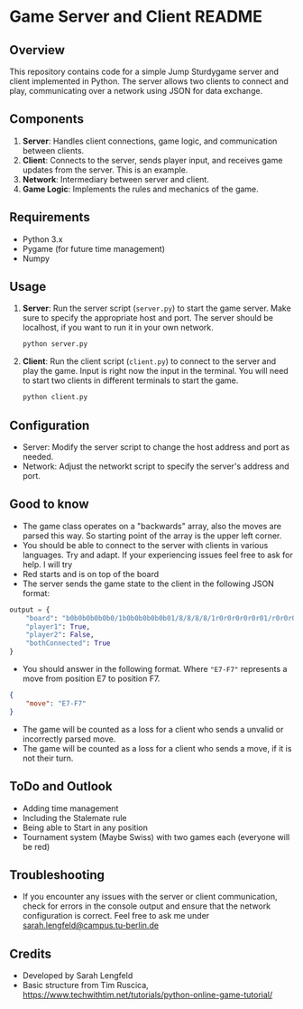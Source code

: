 # Game Server and Client README

## Overview
This repository contains code for a simple Jump Sturdygame server and client implemented in Python. The server allows two clients to connect and play, communicating over a network using JSON for data exchange.

## Components
1. **Server**: Handles client connections, game logic, and communication between clients.
2. **Client**: Connects to the server, sends player input, and receives game updates from the server. This is an example.
3. **Network**: Intermediary between server and client.
3. **Game Logic**: Implements the rules and mechanics of the game.

## Requirements
- Python 3.x
- Pygame (for future time management)
- Numpy

## Usage
1. **Server**: Run the server script (`server.py`) to start the game server. Make sure to specify the appropriate host and port. The server should be localhost, if you want to run it in your own network. 
   ```bash
   python server.py
   ```

2. **Client**: Run the client script (`client.py`) to connect to the server and play the game. Input is right now the input in the terminal. You will need to start two clients in different terminals to start the game.
   ```bash
   python client.py
   ```

## Configuration
- Server: Modify the server script to change the host address and port as needed.
- Network: Adjust the networkt script to specify the server's address and port.

## Good to know
- The game class operates on a "backwards" array, also the moves are parsed this way. So starting point of the array is the upper left corner.
- You should be able to connect to the server with clients in various languages. Try and adapt. If your experiencing issues feel free to ask for help. I will try
- Red starts and is on top of the board
- The server sends the game state to the client in the following JSON format:
```python
output = {
    "board": "b0b0b0b0b0b0/1b0b0b0b0b0b01/8/8/8/8/1r0r0r0r0r0r01/r0r0r0r0r0r0 r",
    "player1": True,
    "player2": False,
    "bothConnected": True
}
```
- You should answer in the following format. Where `"E7-F7"` represents a move from position E7 to position F7.
```json
{
    "move": "E7-F7"
}
```
- The game will be counted as a loss for a client who sends a unvalid or incorrectly parsed move. 
- The game will be counted as a loss for a client who sends a move, if it is not their turn.

## ToDo and Outlook
- Adding time management
- Including the Stalemate rule
- Being able to Start in any position
- Tournament system (Maybe Swiss) with two games each (everyone will be red)

## Troubleshooting
- If you encounter any issues with the server or client communication, check for errors in the console output and ensure that the network configuration is correct. Feel free to ask me under sarah.lengfeld@campus.tu-berlin.de

## Credits
- Developed by Sarah Lengfeld
- Basic structure from Tim Ruscica, https://www.techwithtim.net/tutorials/python-online-game-tutorial/
